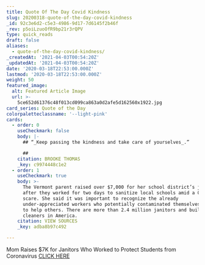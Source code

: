 ```yaml
---
title: Quote Of The Day Covid Kindness
slug: 20200318-quote-of-the-day-covid-kindness
_id: 92c3e6d2-c5e3-4986-9d17-7d6145f2b46f
_rev: p5oiLzuoOfR9bp21r3rQPV
type: quick_reads
draft: false
aliases:
  - quote-of-the-day-covid-kindness/
_createdAt: '2021-04-03T00:54:20Z'
_updatedAt: '2021-04-03T00:54:20Z'
date: '2020-03-18T22:53:00.000Z'
lastmod: '2020-03-18T22:53:00.000Z'
weight: 50
featured_image:
  alt: Featured Article Image
  url: >-
    5ce652d61376c48f013cd099ca863a0d2afe5d162560x1922.jpg
card_series: Quote of the Day
colorpaletteclassname: '--light-pink'
cards:
  - order: 0
    useCheckmark: false
    body: |-
      ## “_Keep passing the kindness and take care of yourselves_.”

      ##
    citation: BROOKE THOMAS
    _key: c9974448c1e2
  - order: 1
    useCheckmark: true
    body: >-
      The Vermont parent raised over $7,000 for her school district’s janitors
      after they worked for two days to sanitize local schools amid a COVID-19
      scare. She said it was important to recognize the already
      under-appreciated workers who potentially contaminated themselves in order
      to help others. There are more than 2.4 million janitors and building
      cleaners in America.
    citation: VIEW SOURCES
    _key: adba8b97c492

---
```

Mom Raises $7K for Janitors Who Worked to Protect Students from Coronavirus [CLICK HERE](https://people.com/human-interest/mom-raises-7k-for-janitors-working-to-protect-students-from-coronavirus/)